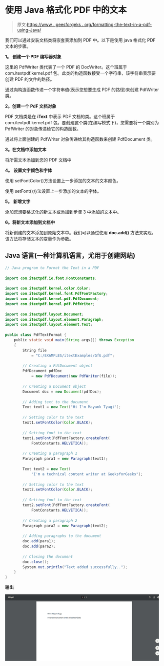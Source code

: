 # 使用 Java 格式化 PDF 中的文本

> 原文:[https://www . geesforgeks . org/formatting-the-text-in-a-pdf-using-Java/](https://www.geeksforgeeks.org/formatting-the-text-in-a-pdf-using-java/)

我们可以通过安装文档类将嵌套表添加到 PDF 中。以下是使用 java 格式化 PDF 文本的步骤。

**1。** **创建一个 PDF 编写器对象**

这里的 PdfWriter 类代表了一个 PDF 的 DocWriter。这个班属于 com.itextpdf.kernel.pdf 包。此类的构造函数接受一个字符串，该字符串表示要创建 PDF 的文件的路径。

通过向构造函数传递一个字符串值(表示您想要生成 PDF 的路径)来创建 PdfWriter 类。

**2。创建一个 PdF 文档对象**

PDF 文档类是在 **iText** 中表示 PDF 文档的类。这个班属于 com.itextpdf.kernel.pdf 包。要创建这个类(在编写模式下)，您需要将一个类别为 PdfWriter 的对象传递给它的构造函数。

通过将上面创建的 PdfWriter 对象传递给其构造函数来创建 PdfDocument 类。

**3。在文档中添加文本**

将所需文本添加到您的 PDF 文档中

**4。** **设置文字颜色和字体**

使用 setFontColor()方法设置上一步添加的文本的文本颜色。

使用 setFont()方法设置上一步添加的文本的字体。

**5。** **新增文字**

添加您想要格式化的新文本或添加到步骤 3 中添加的文本中。

**6。将新文本添加到文档中**

将新创建的文本添加到原始文本中。我们可以通过使用 **doc.add()** 方法来实现，该方法将存储文本的变量作为参数。

## Java 语言(一种计算机语言，尤用于创建网站)

```java
// Java program to Format the Text in a PDF

import com.itextpdf.io.font.FontConstants;

import com.itextpdf.kernel.color.Color;
import com.itextpdf.kernel.font.PdfFontFactory;
import com.itextpdf.kernel.pdf.PdfDocument;
import com.itextpdf.kernel.pdf.PdfWriter;

import com.itextpdf.layout.Document;
import com.itextpdf.layout.element.Paragraph;
import com.itextpdf.layout.element.Text;

public class PdfTextFormat {
    public static void main(String args[]) throws Exception
    {
        String file
            = "C:/EXAMPLES/itextExamples/GfG.pdf";

        // Creating a PdfDocument object
        PdfDocument pdfDoc
            = new PdfDocument(new PdfWriter(file));

        // Creating a Document object
        Document doc = new Document(pdfDoc);

        // Adding text to the document
        Text text1 = new Text("Hi I'm Mayank Tyagi");

        // Setting color to the text
        text1.setFontColor(Color.BLACK);

        // Setting font to the text
        text1.setFont(PdfFontFactory.createFont(
            FontConstants.HELVETICA));

        // Creating a paragraph 1
        Paragraph para1 = new Paragraph(text1);

        Text text2 = new Text(
            "I'm a technical content writer at GeeksforGeeks");

        // Setting color to the text
        text2.setFontColor(Color.BLACK);

        // Setting font to the text
        text2.setFont(PdfFontFactory.createFont(
            FontConstants.HELVETICA));

        // Creating a paragraph 2
        Paragraph para2 = new Paragraph(text2);

        // Adding paragraphs to the document
        doc.add(para1);
        doc.add(para2);

        // Closing the document
        doc.close();
        System.out.println("Text added successfully..");
    }
}
```

**输出**

![Formatting the Text in a PDF using Java](img/3a633851a7af87c753a99352754d5545.png)